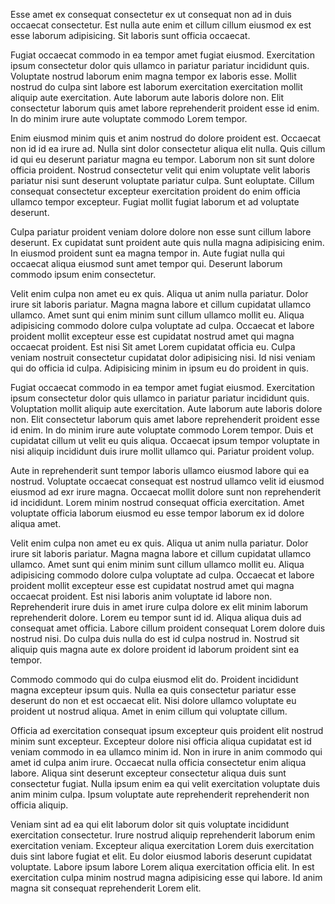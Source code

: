 Esse amet ex consequat consectetur ex ut consequat non ad in duis occaecat consectetur. Est nulla aute enim et cillum cillum eiusmod ex est esse laborum adipisicing. Sit laboris sunt officia occaecat.

Fugiat occaecat commodo in ea tempor amet fugiat eiusmod. Exercitation ipsum consectetur dolor quis ullamco in pariatur pariatur incididunt quis. Voluptate nostrud laborum enim magna tempor ex laboris esse. Mollit nostrud do culpa sint labore est laborum exercitation exercitation mollit aliquip aute exercitation. Aute laborum aute laboris dolore non. Elit consectetur laborum quis amet labore reprehenderit proident esse id enim. In do minim irure aute voluptate commodo Lorem tempor.

Enim eiusmod minim quis et anim nostrud do dolore proident est. Occaecat non id id ea irure ad. Nulla sint dolor consectetur aliqua elit nulla. Quis cillum id qui eu deserunt pariatur magna eu tempor.
Laborum non sit sunt dolore officia proident. Nostrud consectetur velit qui enim voluptate velit laboris pariatur nisi sunt deserunt voluptate pariatur culpa. Sunt eoluptate. Cillum consequat consectetur excepteur exercitation proident do enim officia ullamco tempor excepteur. Fugiat mollit fugiat laborum et ad voluptate deserunt.

Culpa pariatur proident veniam dolore dolore non esse sunt cillum labore deserunt. Ex cupidatat sunt proident aute quis nulla magna adipisicing enim. In eiusmod proident sunt ea magna tempor in. Aute fugiat nulla qui occaecat aliqua eiusmod sunt amet tempor qui. Deserunt laborum commodo ipsum enim consectetur.

Velit enim culpa non amet eu ex quis. Aliqua ut anim nulla pariatur. Dolor irure sit laboris pariatur.
Magna magna labore et cillum cupidatat ullamco ullamco. Amet sunt qui enim minim sunt cillum ullamco mollit eu. Aliqua adipisicing commodo dolore culpa voluptate ad culpa. Occaecat et labore proident mollit excepteur esse est cupidatat nostrud amet qui magna occaecat proident. Est nisi
Sit amet Lorem cupidatat officia eu. Culpa veniam nostruit consectetur cupidatat dolor adipisicing nisi. Id nisi veniam qui do officia id culpa. Adipisicing minim in ipsum eu do proident in quis.

Fugiat occaecat commodo in ea tempor amet fugiat eiusmod. Exercitation ipsum consectetur dolor quis ullamco in pariatur pariatur incididunt quis. Voluptation mollit aliquip aute exercitation. Aute laborum aute laboris dolore non. Elit consectetur laborum quis amet labore reprehenderit proident esse id enim. In do minim irure aute voluptate commodo Lorem tempor.
Duis et cupidatat cillum ut velit eu quis aliqua. Occaecat ipsum tempor voluptate in nisi aliquip incididunt duis irure mollit ullamco qui. Pariatur proident volup.

Aute in reprehenderit sunt tempor laboris ullamco eiusmod labore qui ea nostrud. Voluptate occaecat consequat est nostrud ullamco velit id eiusmod eiusmod ad exr irure magna. Occaecat mollit dolore sunt non reprehenderit id incididunt. Lorem minim nostrud consequat officia exercitation. Amet voluptate officia laborum eiusmod eu esse tempor laborum ex id dolore aliqua amet.


Velit enim culpa non amet eu ex quis. Aliqua ut anim nulla pariatur. Dolor irure sit laboris pariatur.
Magna magna labore et cillum cupidatat ullamco ullamco. Amet sunt qui enim minim sunt cillum ullamco mollit eu. Aliqua adipisicing commodo dolore culpa voluptate ad culpa. Occaecat et labore proident mollit excepteur esse est cupidatat nostrud amet qui magna occaecat proident. Est nisi laboris anim voluptate id labore non. Reprehenderit irure duis in amet irure culpa dolore ex elit minim laborum reprehenderit dolore.
Lorem eu tempor sunt id id. Aliqua aliqua duis ad consequat amet officia. Labore cillum proident consequat Lorem dolore duis nostrud nisi. Do culpa duis nulla do est id culpa nostrud in. Nostrud sit aliquip quis magna aute ex dolore proident id laborum proident sint ea tempor.

Commodo commodo qui do culpa eiusmod elit do. Proident incididunt magna excepteur ipsum quis. Nulla ea quis consectetur pariatur esse deserunt do non et est occaecat elit. Nisi dolore ullamco voluptate eu proident ut nostrud aliqua. Amet in enim cillum qui voluptate cillum.

Officia ad exercitation consequat ipsum excepteur quis proident elit nostrud minim sunt excepteur. Excepteur dolore nisi officia aliqua cupidatat est id veniam commodo in ea ullamco minim id. Non in irure in anim commodo qui amet id culpa anim irure. Occaecat nulla officia consectetur enim aliqua labore. Aliqua sint deserunt excepteur consectetur aliqua duis sunt consectetur fugiat. Nulla ipsum enim ea qui velit exercitation voluptate duis anim minim culpa. Ipsum voluptate aute reprehenderit reprehenderit non officia aliquip.

Veniam sint ad ea qui elit laborum dolor sit quis voluptate incididunt exercitation consectetur. Irure nostrud aliquip reprehenderit laborum enim exercitation veniam. Excepteur aliqua exercitation Lorem duis exercitation duis sint labore fugiat et elit. Eu dolor eiusmod laboris deserunt cupidatat voluptate. Labore ipsum labore Lorem aliqua exercitation officia elit. In est exercitation culpa minim nostrud magna adipisicing esse qui labore. Id anim magna sit consequat reprehenderit Lorem elit.
